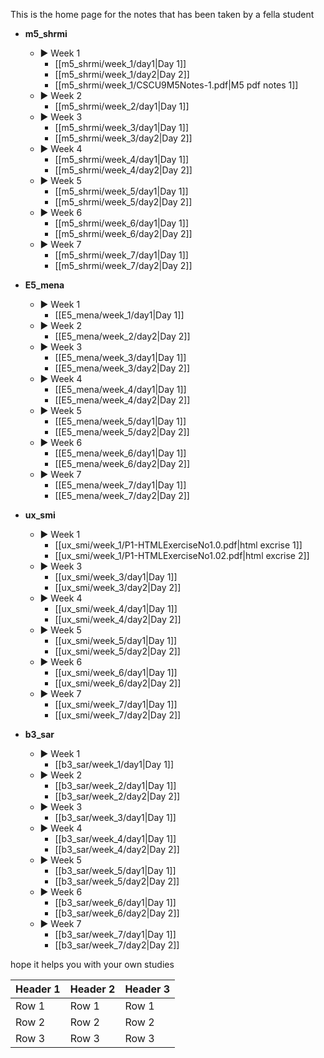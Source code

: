 This is the home page for the notes that has been taken by a fella student

- **m5_shrmi**
    - ▶️ Week 1
        - [[m5_shrmi/week_1/day1|Day 1]]
        - [[m5_shrmi/week_1/day2|Day 2]]
        - [[m5_shrmi/week_1/CSCU9M5Notes-1.pdf|M5 pdf notes 1]]
    - ▶️ Week 2
        - [[m5_shrmi/week_2/day1|Day 1]]
    - ▶️ Week 3
        - [[m5_shrmi/week_3/day1|Day 1]]
        - [[m5_shrmi/week_3/day2|Day 2]]
    - ▶️ Week 4
        - [[m5_shrmi/week_4/day1|Day 1]]
        - [[m5_shrmi/week_4/day2|Day 2]]
    - ▶️ Week 5
        - [[m5_shrmi/week_5/day1|Day 1]]
        - [[m5_shrmi/week_5/day2|Day 2]]
    - ▶️ Week 6
        - [[m5_shrmi/week_6/day1|Day 1]]
        - [[m5_shrmi/week_6/day2|Day 2]]
    - ▶️ Week 7
        - [[m5_shrmi/week_7/day1|Day 1]]
        - [[m5_shrmi/week_7/day2|Day 2]]

- **E5_mena**
    - ▶️ Week 1
        - [[E5_mena/week_1/day1|Day 1]]
    - ▶️ Week 2
        - [[E5_mena/week_2/day2|Day 2]]
    - ▶️ Week 3
        - [[E5_mena/week_3/day1|Day 1]]
        - [[E5_mena/week_3/day2|Day 2]]
    - ▶️ Week 4
        - [[E5_mena/week_4/day1|Day 1]]
        - [[E5_mena/week_4/day2|Day 2]]
    - ▶️ Week 5
        - [[E5_mena/week_5/day1|Day 1]]
        - [[E5_mena/week_5/day2|Day 2]]
    - ▶️ Week 6
        - [[E5_mena/week_6/day1|Day 1]]
        - [[E5_mena/week_6/day2|Day 2]]
    - ▶️ Week 7
        - [[E5_mena/week_7/day1|Day 1]]
        - [[E5_mena/week_7/day2|Day 2]]

- **ux_smi**
    - ▶️ Week 1
        - [[ux_smi/week_1/P1-HTMLExerciseNo1.0.pdf|html excrise 1]]
        - [[ux_smi/week_1/P1-HTMLExerciseNo1.02.pdf|html excrise 2]]
    - ▶️ Week 3
        - [[ux_smi/week_3/day1|Day 1]]
        - [[ux_smi/week_3/day2|Day 2]]
    - ▶️ Week 4
        - [[ux_smi/week_4/day1|Day 1]]
        - [[ux_smi/week_4/day2|Day 2]]
    - ▶️ Week 5
        - [[ux_smi/week_5/day1|Day 1]]
        - [[ux_smi/week_5/day2|Day 2]]
    - ▶️ Week 6
        - [[ux_smi/week_6/day1|Day 1]]
        - [[ux_smi/week_6/day2|Day 2]]
    - ▶️ Week 7
        - [[ux_smi/week_7/day1|Day 1]]
        - [[ux_smi/week_7/day2|Day 2]]

- **b3_sar**
    - ▶️ Week 1
        - [[b3_sar/week_1/day1|Day 1]]
    - ▶️ Week 2
        - [[b3_sar/week_2/day1|Day 1]]
        - [[b3_sar/week_2/day2|Day 2]]
    - ▶️ Week 3
        - [[b3_sar/week_3/day1|Day 1]]
    - ▶️ Week 4
        - [[b3_sar/week_4/day1|Day 1]]
        - [[b3_sar/week_4/day2|Day 2]]
    - ▶️ Week 5
        - [[b3_sar/week_5/day1|Day 1]]
        - [[b3_sar/week_5/day2|Day 2]]
    - ▶️ Week 6
        - [[b3_sar/week_6/day1|Day 1]]
        - [[b3_sar/week_6/day2|Day 2]]
    - ▶️ Week 7
        - [[b3_sar/week_7/day1|Day 1]]
        - [[b3_sar/week_7/day2|Day 2]]

hope it helps you with your own studies

| Header 1 | Header 2 | Header 3 |
|----------|----------|----------|
| Row 1    | Row 1    | Row 1    |
| Row 2    | Row 2    | Row 2    |
| Row 3    | Row 3    | Row 3    |
